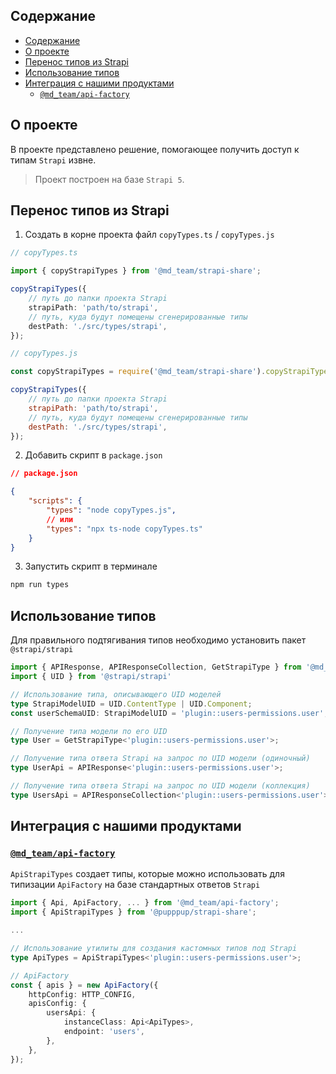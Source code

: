 ## Содержание
- [Содержание](#содержание)
- [О проекте](#о-проекте)
- [Перенос типов из Strapi](#перенос-типов-из-strapi)
- [Использование типов](#использование-типов)
- [Интеграция с нашими продуктами](#интеграция-с-нашими-продуктами)
  - [`@md_team/api-factory`](#puppupapi-factory)

## О проекте
В проекте представлено решение, помогающее получить доступ к типам `Strapi` извне.

> Проект построен на базе `Strapi 5`.

## Перенос типов из Strapi

1. Создать в корне проекта файл `copyTypes.ts` / `copyTypes.js`
```ts
// copyTypes.ts

import { copyStrapiTypes } from '@md_team/strapi-share';

copyStrapiTypes({
    // путь до папки проекта Strapi
    strapiPath: 'path/to/strapi',
    // путь, куда будут помещены сгенерированные типы
    destPath: './src/types/strapi',
});
```

```js
// copyTypes.js

const copyStrapiTypes = require('@md_team/strapi-share').copyStrapiTypes;

copyStrapiTypes({
    // путь до папки проекта Strapi
    strapiPath: 'path/to/strapi',
    // путь, куда будут помещены сгенерированные типы
    destPath: './src/types/strapi',
});
```

2. Добавить скрипт в `package.json`

```json
// package.json

{
    "scripts": {
        "types": "node copyTypes.js",
        // или
        "types": "npx ts-node copyTypes.ts"
    }
}
```
3. Запустить скрипт в терминале
```sh
npm run types
```

## Использование типов
Для правильного подтягивания типов необходимо установить пакет `@strapi/strapi`
```ts
import { APIResponse, APIResponseCollection, GetStrapiType } from '@md_team/strapi-share';
import { UID } from '@strapi/strapi'

// Использование типа, описывающего UID моделей
type StrapiModelUID = UID.ContentType | UID.Component;
const userSchemaUID: StrapiModelUID = 'plugin::users-permissions.user';

// Получение типа модели по его UID
type User = GetStrapiType<'plugin::users-permissions.user'>;

// Получение типа ответа Strapi на запрос по UID модели (одиночный)
type UserApi = APIResponse<'plugin::users-permissions.user'>;

// Получение типа ответа Strapi на запрос по UID модели (коллекция)
type UsersApi = APIResponseCollection<'plugin::users-permissions.user'>;
```

## Интеграция с нашими продуктами
### [`@md_team/api-factory`](https://github.com/makediff-dev/api-factory)
`ApiStrapiTypes` создает типы, которые можно использовать для типизации `ApiFactory` на базе стандартных ответов `Strapi`
```ts
import { Api, ApiFactory, ... } from '@md_team/api-factory';
import { ApiStrapiTypes } from '@pupppup/strapi-share';

...

// Использование утилиты для создания кастомных типов под Strapi
type ApiTypes = ApiStrapiTypes<'plugin::users-permissions.user'>;

// ApiFactory
const { apis } = new ApiFactory({
    httpConfig: HTTP_CONFIG,
    apisConfig: {
        usersApi: {
            instanceClass: Api<ApiTypes>,
            endpoint: 'users',
        },
    },
});

```
